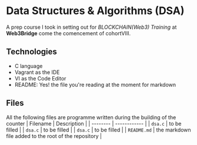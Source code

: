 # Data Structures & Algorithms (DSA)

A prep course I took in setting out for *BLOCKCHAIN(Web3) Training* at **Web3Bridge** come the comencement of cohortVIII.

## Technologies

* C language
* Vagrant as the IDE
* VI as the Code Editor
* README: Yes! the file you're reading at the moment for markdown

## Files

All the following files are programme written during the building of the counter
| Filename | Description |
| -------- | ------------ |
| `dsa.c` | to be filled |
| `dsa.c` | to be filled |
| `dsa.c` | to be filled |
| `README.md` | the markdown file added to the root of the repository |

